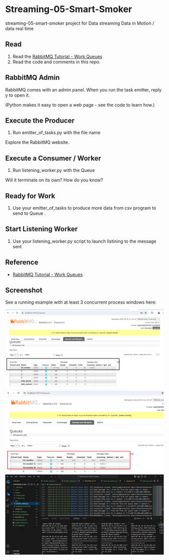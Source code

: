 # Streaming-05-Smart-Smoker
streaming-05-smart-smoker project for Data streaming Data in Motion / data real time 


## Read

1. Read the [RabbitMQ Tutorial - Work Queues](https://www.rabbitmq.com/tutorials/tutorial-two-python.html)
1. Read the code and comments in this repo.

## RabbitMQ Admin 

RabbitMQ comes with an admin panel. When you run the task emitter, reply y to open it. 

(Python makes it easy to open a web page - see the code to learn how.)

## Execute the Producer

1. Run emitter_of_tasks.py with the file name 

Explore the RabbitMQ website.

## Execute a Consumer / Worker

1. Run listening_worker.py with the Queue 

Will it terminate on its own? How do you know? 


## Ready for Work

1. Use your emitter_of_tasks to produce more data from csv program to send to Queue .

## Start Listening Worker 

1. Use your listening_worker.py script to launch listining to the message sent


## Reference

- [RabbitMQ Tutorial - Work Queues](https://www.rabbitmq.com/tutorials/tutorial-two-python.html)


## Screenshot

See a running example with at least 3 concurrent process windows here:

![Alt text for the image](images/image1.png)
![Alt text for the image](images/image2.png)
![Alt text for the image](images/image3.png)

